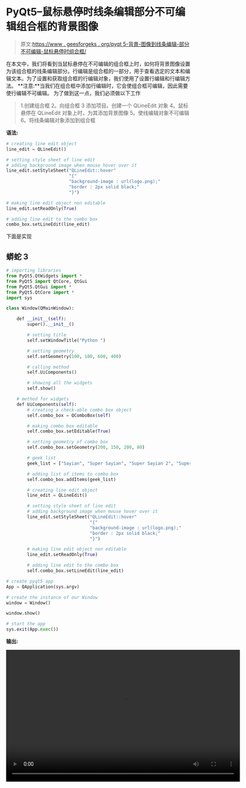 # PyQt5–鼠标悬停时线条编辑部分不可编辑组合框的背景图像

> 原文:[https://www . geesforgeks . org/pyqt 5-背景-图像到线条编辑-部分不可编辑-鼠标悬停时组合框/](https://www.geeksforgeeks.org/pyqt5-background-image-to-lineedit-part-of-non-editable-combobox-when-mouse-hover/)

在本文中，我们将看到当鼠标悬停在不可编辑的组合框上时，如何将背景图像设置为该组合框的线条编辑部分。行编辑是组合框的一部分，用于查看选定的文本和编辑文本。为了设置和获取组合框的行编辑对象，我们使用了设置行编辑和行编辑方法。
**注意:**当我们在组合框中添加行编辑时，它会使组合框可编辑，因此需要使行编辑不可编辑。
为了做到这一点，我们必须做以下工作

> 1.创建组合框
> 2。向组合框
> 3 添加项目。创建一个 QLineEdit 对象
> 4。鼠标悬停在 QLineEdit 对象上时，为其添加背景图像
> 5。使线编辑对象不可编辑
> 6。将线条编辑对象添加到组合框

**语法:**

```py
# creating line edit object
line_edit = QLineEdit()

# setting style sheet of line edit
# adding background image when mouse hover over it
line_edit.setStyleSheet("QLineEdit::hover"
                        "{"
                        "background-image : url(logo.png);"
                        "border : 2px solid black;"
                        "}")

# making line edit object non editable
line_edit.setReadOnly(True)

# adding line edit to the combo box
combo_box.setLineEdit(line_edit)
```

下面是实现

## 蟒蛇 3

```py
# importing libraries
from PyQt5.QtWidgets import *
from PyQt5 import QtCore, QtGui
from PyQt5.QtGui import *
from PyQt5.QtCore import *
import sys

class Window(QMainWindow):

    def __init__(self):
        super().__init__()

        # setting title
        self.setWindowTitle("Python ")

        # setting geometry
        self.setGeometry(100, 100, 600, 400)

        # calling method
        self.UiComponents()

        # showing all the widgets
        self.show()

    # method for widgets
    def UiComponents(self):
        # creating a check-able combo box object
        self.combo_box = QComboBox(self)

        # making combo box editable
        self.combo_box.setEditable(True)

        # setting geometry of combo box
        self.combo_box.setGeometry(200, 150, 200, 80)

        # geek list
        geek_list = ["Sayian", "Super Sayian", "Super Sayian 2", "Super Sayian B"]

        # adding list of items to combo box
        self.combo_box.addItems(geek_list)

        # creating line edit object
        line_edit = QLineEdit()

        # setting style sheet of line edit
        # adding background image when mouse hover over it
        line_edit.setStyleSheet("QLineEdit::hover"
                                "{"
                                "background-image : url(logo.png);"
                                "border : 2px solid black;"
                                "}")

        # making line edit object non editable
        line_edit.setReadOnly(True)

        # adding line edit to the combo box
        self.combo_box.setLineEdit(line_edit)

# create pyqt5 app
App = QApplication(sys.argv)

# create the instance of our Window
window = Window()

window.show()

# start the app
sys.exit(App.exec())
```

**输出:**

<video class="wp-video-shortcode" id="video-401650-1" width="640" height="360" preload="metadata" controls=""><source type="video/mp4" src="https://media.geeksforgeeks.org/wp-content/uploads/20200423003052/Python-23-04-2020-00_30_04.mp4?_=1">[https://media.geeksforgeeks.org/wp-content/uploads/20200423003052/Python-23-04-2020-00_30_04.mp4](https://media.geeksforgeeks.org/wp-content/uploads/20200423003052/Python-23-04-2020-00_30_04.mp4)</video>